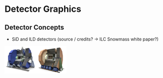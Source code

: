 # Detector Graphics

## Detector Concepts

- SiD and ILD detectors (source / credits? -> ILC Snowmass white paper?)
<img src="figures/05_ilcdetectors_ILD_SiD.jpg" width="200" />

